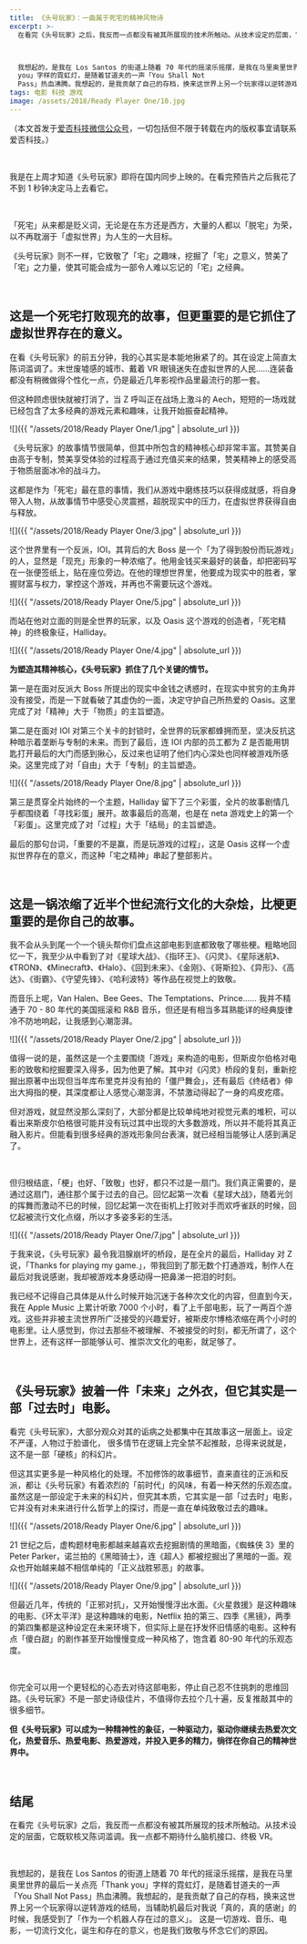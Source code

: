 ```yaml
---
title: 《头号玩家》：一曲属于死宅的精神风物诗
excerpt: >-
  在看完《头号玩家》之后，我反而一点都没有被其所展现的技术所触动。从技术设定的层面，它既软核又陈词滥调。我一点都不期待什么脑机接口、终极 VR。



  我想起的，是我在 Los Santos 的街道上随着 70 年代的摇滚乐摇摆，是我在马里奥里世界的最后一关点亮「Thank
  you」字样的霓虹灯，是随着甘道夫的一声「You Shall Not
  Pass」热血沸腾。我想起的，是我贡献了自己的存档，换来这世界上另一个玩家得以逆转游戏的结局，当辅助机最后对我说「真的，真的感谢」的时候，我感受到了「作为一个机器人存在过的意义」。
tags: 电影 科技 游戏
image: /assets/2018/Ready Player One/10.jpg
---
```


（本文首发于[爱否科技微信公众号](https://mp.weixin.qq.com/s/iVQ5ToGNotwMvjk0ljXhVQ)，一切包括但不限于转载在内的版权事宜请联系爱否科技。）

<br>

我是在上周才知道《头号玩家》即将在国内同步上映的。在看完预告片之后我花了不到 1 秒钟决定马上去看它。

<br>

「死宅」从来都是贬义词，无论是在东方还是西方，大量的人都以「脱宅」为荣，以不再耽溺于「虚拟世界」为人生的一大目标。

《头号玩家》则不一样，它致敬了「宅」之趣味，挖掘了「宅」之意义，赞美了「宅」之力量，使其可能会成为一部令人难以忘记的「宅」之经典。

<br>

## 这是一个死宅打败现充的故事，但更重要的是它抓住了虚拟世界存在的意义。
在看《头号玩家》的前五分钟，我的心其实是本能地揪紧了的。其在设定上简直太陈词滥调了。末世废墟感的城市、戴着 VR 眼镜迷失在虚拟世界的人民……连装备都没有稍微做得个性化一点，仍是最近几年影视作品里最流行的那一套。

但这种顾虑很快就被打消了，当 Z 呼叫正在战场上激斗的 Aech，短短的一场戏就已经包含了太多经典的游戏元素和趣味，让我开始振奋起精神。

![]({{ "/assets/2018/Ready Player One/1.jpg" | absolute_url }})
 
《头号玩家》的故事情节很简单，但其中所包含的精神核心却非常丰富。其赞美自由高于专制，赞美享受体验的过程高于通过充值买来的结果，赞美精神上的感受高于物质层面冰冷的战斗力。

这都是作为「死宅」最在意的事情，我们从游戏中磨练技巧以获得成就感，将自身带入人物，从故事情节中感受心灵震撼，超脱现实中的压力，在虚拟世界获得自由与释放。

![]({{ "/assets/2018/Ready Player One/3.jpg" | absolute_url }})

这个世界里有一个反派，IOI。其背后的大 Boss 是一个「为了得到股份而玩游戏」的人，显然是「现充」形象的一种浓缩了。他用金钱买来最好的装备，却把密码写在一张便签纸上，贴在座位旁边。在他的理想世界里，他要成为现实中的胜者，掌握财富与权力，掌控这个游戏，并再也不需要玩这个游戏。

![]({{ "/assets/2018/Ready Player One/5.jpg" | absolute_url }})

而站在他对立面的则是全世界的玩家，以及 Oasis 这个游戏的创造者，「死宅精神」的终极象征，Halliday。

![]({{ "/assets/2018/Ready Player One/4.jpg" | absolute_url }})

**为塑造其精神核心，《头号玩家》抓住了几个关键的情节。**

第一是在面对反派大 Boss 所提出的现实中金钱之诱惑时，在现实中贫穷的主角并没有接受，而是一下就看破了其虚伪的一面，决定守护自己所热爱的 Oasis。这里完成了对「精神」大于「物质」的主旨塑造。

第二是在面对 IOI 对第三个关卡的封锁时，全世界的玩家都蜂拥而至，坚决反抗这种暗示着垄断与专制的未来。而到了最后，连 IOI 内部的员工都为 Z 是否能用钥匙打开最后的大门而感到揪心，反过来也证明了他们内心深处也同样被游戏所感染。这里完成了对「自由」大于「专制」的主旨塑造。

![]({{ "/assets/2018/Ready Player One/8.jpg" | absolute_url }})

第三是贯穿全片始终的一个主题，Halliday 留下了三个彩蛋，全片的故事剧情几乎都围绕着「寻找彩蛋」展开。故事最后的高潮，也是在 neta 游戏史上的第一个「彩蛋」。这里完成了对「过程」大于「结局」的主旨塑造。

最后的那句台词，「重要的不是赢，而是玩游戏的过程」，这是 Oasis 这样一个虚拟世界存在的意义，而这种「宅之精神」串起了整部影片。

<br>

## 这是一锅浓缩了近半个世纪流行文化的大杂烩，比梗更重要的是你自己的故事。
我不会从头到尾一个一个镜头帮你们盘点这部电影到底都致敬了哪些梗。粗略地回忆一下，我至少从中看到了对《星球大战》、《指环王》、《闪灵》、《星际迷航》、《TRON》、《Minecraft》、《Halo》、《回到未来》、《金刚》、《哥斯拉》、《异形》、《高达》、《街霸》、《守望先锋》、《哈利波特》等作品在视觉上的致敬。

而音乐上呢，Van Halen、Bee Gees、The Temptations、Prince…… 我并不精通于 70 - 80 年代的美国摇滚和 R&B 音乐，但还是有相当多耳熟能详的经典旋律冷不防地响起，让我感到心潮澎湃。

![]({{ "/assets/2018/Ready Player One/2.jpg" | absolute_url }})

值得一说的是，虽然这是一个主要围绕「游戏」来构造的电影，但斯皮尔伯格对电影的致敬和挖掘要深入得多，因为他更了解。其中对《闪灵》桥段的复刻，重新挖掘出原著中出现但当年库布里克并没有拍的「僵尸舞会」，还有最后《终结者》伸出大拇指的梗，其深度都让人感觉心潮澎湃，不禁激动得起了一身的鸡皮疙瘩。

但对游戏，就显然没那么深刻了，大部分都是比较单纯地对视觉元素的堆积，可以看出来斯皮尔伯格很可能并没有玩过其中出现的大多数游戏，所以并不能将其真正融入影片。但能看到很多经典的游戏形象同台表演，就已经相当能够让人感到满足了。
 
<br>

但归根结底，「梗」也好、「致敬」也好，都只不过是一扇门。我们真正需要的，是通过这扇门，通往那个属于过去的自己。回忆起第一次看《星球大战》，随着光剑的挥舞而激动不已的时候，回忆起第一次在街机上打败对手而欢呼雀跃的时候，回忆起被流行文化点缀，所以才多姿多彩的生活。

![]({{ "/assets/2018/Ready Player One/7.jpg" | absolute_url }})
 
于我来说，《头号玩家》最令我泪腺崩坏的桥段，是在全片的最后，Halliday 对 Z 说，「Thanks for playing my game.」，带我回到了那无数个打通游戏，制作人在最后对我说感谢，我却被游戏本身感动得一把鼻涕一把泪的时刻。

我已经不记得自己具体是从什么时候开始沉迷于各种次文化的内容，但直到今天，我在 Apple Music 上累计听歌 7000 个小时，看了上千部电影，玩了一两百个游戏。这些并非被主流世界所广泛接受的兴趣爱好，被斯皮尔博格浓缩在两个小时的电影里。让人感觉到，你过去那些不被理解、不被接受的时刻，都无所谓了，这个世界上，还有这样一部能够认可、推崇次文化的电影，就足够了。

<br>

## 《头号玩家》披着一件「未来」之外衣，但它其实是一部「过去时」电影。
看完《头号玩家》，大部分观众对其的诟病之处都集中在其故事这一层面上。设定不严谨，人物过于脸谱化， 很多情节在逻辑上完全禁不起推敲，总得来说就是，这不是一部「硬核」的科幻片。

但这其实更多是一种风格化的处理。不加修饰的故事细节，直来直往的正派和反派，都让《头号玩家》有着浓烈的「前时代」的风味，有着一种天然的乐观态度。虽然这是一部设定于未来的科幻片，但究其本质，它其实是一部「过去时」电影，它并没有对未来进行什么哲学上的探讨，而是一直在单纯致敬过去的趣味。

![]({{ "/assets/2018/Ready Player One/6.jpg" | absolute_url }})

21 世纪之后，虚构题材电影都越来越喜欢去挖掘剧情的黑暗面，《蜘蛛侠 3》里的 Peter Parker，诺兰拍的《黑暗骑士》，连《超人》都被挖掘出了黑暗的一面。观众也开始越来越不相信单纯的「正义战胜邪恶」的故事。

![]({{ "/assets/2018/Ready Player One/9.jpg" | absolute_url }})

但最近几年，传统的「正邪对抗」，又开始慢慢浮出水面。《火星救援》是这种趣味的电影、《环太平洋》是这种趣味的电影，Netflix 拍的第三、四季《黑镜》，两季的第四集都是这种设定在未来环境下，但实际上是在抒发怀旧情感的电影。这种有点「傻白甜」的剧作甚至开始慢慢变成一种风格了，饱含着 80-90 年代的乐观态度。

<br>

你完全可以用一个更轻松的心态去对待这部电影，停止自己忍不住挑刺的思维回路。《头号玩家》不是一部史诗级佳片，不值得你去拉个几十遍，反复推敲其中的很多细节。

**但《头号玩家》可以成为一种精神性的象征，一种驱动力，驱动你继续去热爱次文化，热爱音乐、热爱电影、热爱游戏，并投入更多的精力，徜徉在你自己的精神世界中。**

<br>

## 结尾
在看完《头号玩家》之后，我反而一点都没有被其所展现的技术所触动。从技术设定的层面，它既软核又陈词滥调。我一点都不期待什么脑机接口、终极 VR。

<br>

我想起的，是我在 Los Santos 的街道上随着 70 年代的摇滚乐摇摆，是我在马里奥里世界的最后一关点亮「Thank you」字样的霓虹灯，是随着甘道夫的一声「You Shall Not Pass」热血沸腾。我想起的，是我贡献了自己的存档，换来这世界上另一个玩家得以逆转游戏的结局，当辅助机最后对我说「真的，真的感谢」的时候，我感受到了「作为一个机器人存在过的意义」。
这是一切游戏、音乐、电影，一切流行文化，诞生和存在的意义，也是我们致敬与怀念它们的原因。
